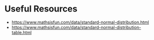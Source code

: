 # Useful Resources
+ https://www.mathsisfun.com/data/standard-normal-distribution.html
+ https://www.mathsisfun.com/data/standard-normal-distribution-table.html
